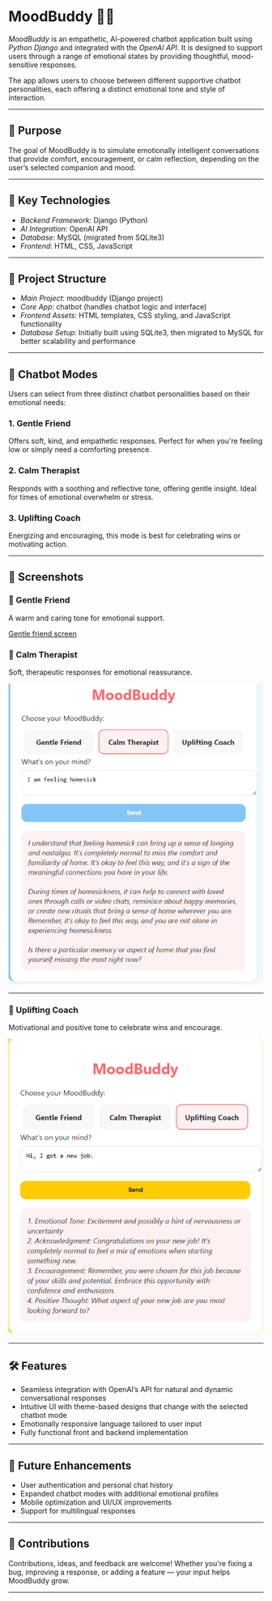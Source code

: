 # MoodBuddy 🧠💬

*MoodBuddy* is an empathetic, AI-powered chatbot application built using *Python Django* and integrated with the *OpenAI API*. It is designed to support users through a range of emotional states by providing thoughtful, mood-sensitive responses.

The app allows users to choose between different supportive chatbot personalities, each offering a distinct emotional tone and style of interaction.

---

## 🎯 Purpose

The goal of MoodBuddy is to simulate emotionally intelligent conversations that provide comfort, encouragement, or calm reflection, depending on the user’s selected companion and mood.

---

## 🧠 Key Technologies

* *Backend Framework*: Django (Python)
* *AI Integration*: OpenAI API
* *Database*: MySQL (migrated from SQLite3)
* *Frontend*: HTML, CSS, JavaScript

---

## 🧩 Project Structure

* *Main Project*: moodbuddy (Django project)
* *Core App*: chatbot (handles chatbot logic and interface)
* *Frontend Assets*: HTML templates, CSS styling, and JavaScript functionality
* *Database Setup*: Initially built using SQLite3, then migrated to MySQL for better scalability and performance

---

## 💬 Chatbot Modes

Users can select from three distinct chatbot personalities based on their emotional needs:

### 1. Gentle Friend

Offers soft, kind, and empathetic responses. Perfect for when you're feeling low or simply need a comforting presence.

### 2. Calm Therapist

Responds with a soothing and reflective tone, offering gentle insight. Ideal for times of emotional overwhelm or stress.

### 3. Uplifting Coach

Energizing and encouraging, this mode is best for celebrating wins or motivating action.

---

## 📸 Screenshots

### 🩷 Gentle Friend

A warm and caring tone for emotional support.

[Gentle friend screen](https://github.com/Piyushthool/Mood-Buddy-Project-with-Open-AI/blob/main/1.Gentle%20friend%20screen.png)

### 💙 Calm Therapist

Soft, therapeutic responses for emotional reassurance.

![Calm Therapist Screenshot](https://github.com/Piyushthool/Mood-Buddy-Project-with-Open-AI/blob/main/3.Uplifting%20coach%20screen.png)

---

### 💛 Uplifting Coach

Motivational and positive tone to celebrate wins and encourage.

![Uplifting Coach Screenshot (Part 1)](https://github.com/Piyushthool/Mood-Buddy-Project-with-Open-AI/blob/main/2.Calm%20therapist%20screen.png)



---

## 🛠 Features

* Seamless integration with OpenAI’s API for natural and dynamic conversational responses
* Intuitive UI with theme-based designs that change with the selected chatbot mode
* Emotionally responsive language tailored to user input
* Fully functional front and backend implementation

---

## 🚀 Future Enhancements

* User authentication and personal chat history
* Expanded chatbot modes with additional emotional profiles
* Mobile optimization and UI/UX improvements
* Support for multilingual responses

---

## 🙌 Contributions

Contributions, ideas, and feedback are welcome! Whether you're fixing a bug, improving a response, or adding a feature — your input helps MoodBuddy grow.

---
